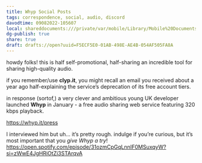 ```yaml
---
title: Whyp Social Posts
tags: correspondence, social, audio, discord
davodtime: 09082022-105607
local: shareddocuments:///private/var/mobile/Library/Mobile%20Documents/iCloud~md~obsidian/Documents/OBSHIDDIAN/drafts/F5ECF5E0-01AB-498E-AE4B-054AF505FA8A.md
dg-publish: true
share: true
draft: drafts://open?uuid=F5ECF5E0-01AB-498E-AE4B-054AF505FA8A
---
```


howdy folks! this is half self-promotional, half-sharing an incredible tool for sharing high-quality audio.

if you remember/use **clyp.it**, you might recall an email you received about a year ago half-explaining the service’s deprecation of its free account tiers. 

in response (sortof,) a very clever and ambitious young UK developer launched **Whyp** in January - a free audio sharing web service featuring 320 kbps playback. 

https://whyp.it/press

I interviewed him but uh… it’s pretty rough. indulge if you’re curious, but it’s most important that you *give Whyp a try*! https://open.spotify.com/episode/31ozmCpGqLnnIF0MSuxqyW?si=zWwE4JgHRiOtZi3STArqvA